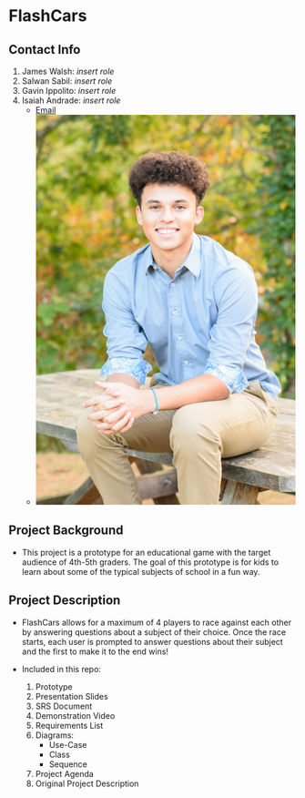 # FlashCars

## Contact Info

1. James Walsh: *insert role*
2. Salwan Sabil: *insert role*
3. Gavin Ippolito: *insert role*
4. Isaiah Andrade: *insert role*
    - [Email](isaiah_andrade@student.uml.edu)
    - ![Isaiah's Senior Photo](/images/team_members/isaiah_andrade.jpg)

## Project Background

- This project is a prototype for an educational game with the target audience of 4th-5th graders.
The goal of this prototype is for kids to learn about some of the typical subjects of school in a
fun way.

## Project Description

- FlashCars allows for a maximum of 4 players to race against each other by answering questions
about a subject of their choice. Once the race starts, each user is prompted to answer questions
about their subject and the first to make it to the end wins!

- Included in this repo:
    1. Prototype
    2. Presentation Slides
    3. SRS Document
    4. Demonstration Video
    5. Requirements List
    6. Diagrams:
        - Use-Case
        - Class
        - Sequence
    7. Project Agenda
    8. Original Project Description

